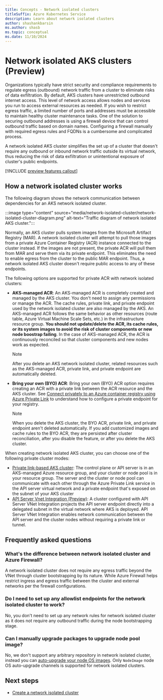 ```yaml
---
title: Concepts - Network isolated clusters
titleSuffix: Azure Kubernetes Service
description: Learn about network isolated clusters
author: shashankbarsin
ms.author: shasb
ms.topic: conceptual
ms.date: 11/10/2024
---
```


# Network isolated AKS clusters (Preview)

Organizations typically have strict security and compliance requirements to regulate egress (outbound) network traffic from a cluster to eliminate risks of data exfiltration. By default, AKS clusters have unrestricted outbound internet access. This level of network access allows nodes and services you run to access external resources as needed. If you wish to restrict egress traffic, a limited number of ports and addresses must be accessible to maintain healthy cluster maintenance tasks. One of the solution to securing outbound addresses is using a firewall device that can control outbound traffic based on domain names. Configuring a firewall manually with required egress rules and FQDNs is a cumbersome and complicated process.

A network isolated AKS cluster simplifies the set up of a cluster that doesn't require any outbound or inbound network traffic outside its virtual network, thus reducing the risk of data exfiltration or unintentional exposure of cluster's public endpoints.

[!INCLUDE [preview features callout](~/reusable-content/ce-skilling/azure/includes/aks/includes/preview/preview-callout.md)]

## How a network isolated cluster works

The following diagram shows the network communication between dependencies for an AKS network isolated cluster.

:::image type="content" source="media/network-isolated-cluster/network-isolated-cluster-diagram.png" alt-text="Traffic diagram of network isolated AKS cluster.":::

Normally, an AKS cluster pulls system images from the Microsoft Artifact Registry (MAR). A network isolated cluster will attempt to pull those images from a private Azure Container Registry (ACR) instance connected to the cluster instead. If the images are not present, the private ACR will pull them from MAR and serve them via its private endpoint. This eliminates the need to enable egress from the cluster to the public MAR endpoint. Thus, a network isolated AKS cluster doesn't require public access to any of these endpoints.


The following options are supported for private ACR with network isolated clusters:

* **AKS-managed ACR**: An AKS-managed ACR is completely created and managed by the AKS cluster. You don't need to assign any permissions or manage the ACR. The cache rules, private link, and private endpoint used by the network isolated cluster are also managed by the AKS. An AKS-managed ACR follows the same behavior as other resources (route table, Azure Virtual Machine Scale Sets, etc.) in the infrastructure resource group. **You should not update/delete the ACR, its cache rules, or its system images to avoid the risk of cluster components or new node boostrap failing**. In the case of AKS-managed ACR, the ACR is continuously reconciled so that cluster components and new nodes work as expected.

    > [!NOTE]
    > After you delete an AKS network isolated cluster, related resources such as the AKS-managed ACR, private link, and private endpoint are automatically deleted.

* **Bring your own (BYO) ACR**: Bring your own (BYO) ACR option requires creating an ACR with a private link between the ACR resource and the AKS cluster. See [Connect privately to an Azure container registry using Azure Private Link][container-registry-private-link] to understand how to configure a private endpoint for your registry.

    > [!NOTE]
    > When you delete the AKS cluster, the BYO ACR, private link, and private endpoint aren't deleted automatically. If you add customized images and cache rules to the BYO ACR, they are persisted after cluster reconciliation, after you disable the feature, or after you delete the AKS cluster.


When creating network isolated AKS cluster, you can choose one of the following private cluster modes:

* [Private link-based AKS cluster][private-clusters]: The control plane or API server is in an AKS-managed Azure resource group, and your cluster or node pool is in your resource group. The server and the cluster or node pool can communicate with each other through the Azure Private Link service in the API server virtual network and a private endpoint that's exposed on the subnet of your AKS cluster
* [API Server Vnet Integration (Preview)][api-server-vnet-integration]: A cluster configured with API Server VNet Integration projects the API server endpoint directly into a delegated subnet in the virtual network where AKS is deployed. API Server VNet Integration enables network communication between the API server and the cluster nodes without requiring a private link or tunnel.

## Frequently asked questions

### What's the difference between network isolated cluster and Azure Firewall?

A network isolated cluster does not require any egress traffic beyond the VNet through cluster bootstrapping by its nature. While Azure Firewall helps restrict ingress and egress traffic between the cluster and external networks per the firewall configurations.

### Do I need to set up any allowlist endpoints for the network isolated cluster to work?

No, you don't need to set up any network rules for network isolated cluster as it does not require any outbound traffic during the node bootstrapping stage.

### Can I manually upgrade packages to upgrade node pool image?

No, we don't support any arbitrary repository in network isolated cluster, instead you can [auto-upgrade your node OS images][auto-upgrade-node-os]. Only `NodeImage` node OS auto-upgrade channels is supported for network isolated clusters.

## Next steps

- [Create a network isolated cluster][network-isolated]



<!-- LINKS - Internal -->
[container-registry-private-link]: /azure/container-registry/container-registry-private-link
[private-clusters]: ./private-clusters.md
[api-server-vnet-integration]: ./api-server-vnet-integration.md
[auto-upgrade-node-os]: ./auto-upgrade-node-os-image.md
[network-isolated]: ./network-isolated.md